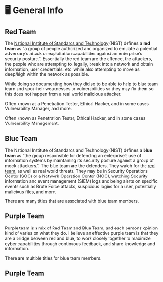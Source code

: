 # 🖥 General Info

## Red Team

The [National Institute of Standards and Technology](https://www.nist.gov/) (NIST) defines a **red team** as “a group of people authorized and organized to emulate a potential adversary’s attack or exploitation capabilities against an enterprise’s security posture.”. Essentially the red team are the offence, the attackers, the people who are attempting to, legally, break into a network and obtain information, user credentials, etc. while also attempting to move as deep/high within the network as possible.

While doing so documenting how they did so to be able to help to blue team learn and spot their weaknesses or vulnerabilities so they may fix them so this does not happen from a real world malicious attacker.

Often known as a Penetration Tester, Ethical Hacker, and in some cases Vulnerability Manager, and more.

Often known as Penetration Tester, Ethical Hacker, and in some cases Vulnerability Management.&#x20;

## Blue Team

The National Institute of Standards and Technology (NIST) defines a **blue team** as “the group responsible for defending an enterprise’s use of information systems by maintaining its security posture against a group of mock attackers.”. The blue team are the defenders. They watch for the [red team](./), as well as real world threats. They may be in Security Operations Center (SOC) or a Network Operation Center (NOC), watching Security information and event management (SIEM) logs and being alerts on specific events such as Brute Force attacks, suspicious logins for a user, potentially malicious files, and more.

There are many titles that are associated with blue team members.

## Purple Team

Purple team is a mix of Red Team and Blue Team, and each persons opinion kind of varies on what they do. I believe an effective purple team is that they are a bridge between red and blue, to work closely together to maximize cyber capabilities through continuous feedback, and share knowledge and information.

There are multiple titles for blue team members.

## Purple Team

